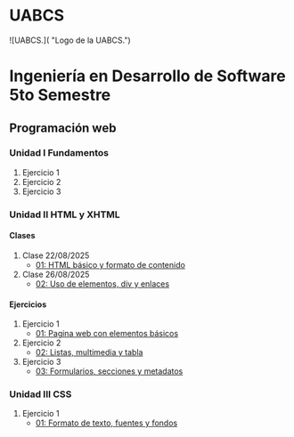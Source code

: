 # UABCS
![UABCS.]( "Logo de la UABCS.")
# Ingeniería en Desarrollo de Software 5to Semestre

## Programación web



### Unidad I Fundamentos
1. Ejercicio 1
2. Ejercicio 2
3. Ejercicio 3

### Unidad II HTML y XHTML
#### Clases
1. Clase 22/08/2025
    * [01: HTML básico y formato de contenido](/01_formato_texto/index.html)
2. Clase 26/08/2025
    * [02: Uso de elementos, div y enlaces](/02_div-enlaces/index.html)
#### Ejercicios
1. Ejercicio 1
    * [01: Pagina web con elementos básicos](/Ejercicios/01_Página_web_con_elementos_básicos.html)
2. Ejercicio 2
    * [02: Listas, multimedia y tabla](/Ejercicios/02_listas,multimedia_tablas.html)
3. Ejercicio 3
    * [03: Formularios, secciones y metadatos](/Ejercicios/03_Formularios_secciones_metadatos.html)
### Unidad III CSS
1. Ejercicio 1
    * [01: Formato de texto, fuentes y fondos](/Ejercicios/Unidad%202/01_Formatos_de_texto,colores,bordes.html)